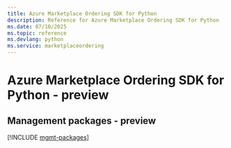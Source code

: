 ```yaml
---
title: Azure Marketplace Ordering SDK for Python
description: Reference for Azure Marketplace Ordering SDK for Python
ms.date: 07/10/2025
ms.topic: reference
ms.devlang: python
ms.service: marketplaceordering
---
```

# Azure Marketplace Ordering SDK for Python - preview

## Management packages - preview
[!INCLUDE [mgmt-packages](marketplace-ordering-mgmt-index.md)]